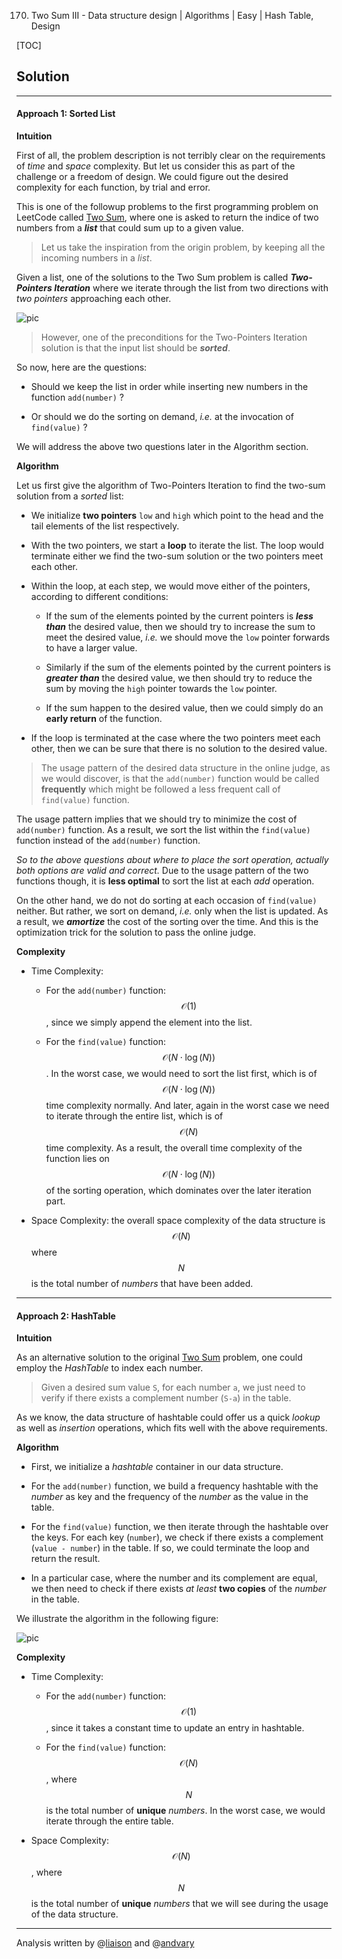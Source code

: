 170. Two Sum III - Data structure design | Algorithms | Easy | Hash Table, Design

[TOC]

## Solution

---
#### Approach 1: Sorted List

**Intuition**

First of all, the problem description is not terribly clear on the requirements of _time_ and _space_ complexity. But let us consider this as part of the challenge or a freedom of design. We could figure out the desired complexity for each function, by trial and error.

This is one of the followup problems to the first programming problem on LeetCode called [Two Sum](https://leetcode.com/problems/two-sum/), where one is asked to return the indice of two numbers from a **_list_** that could sum up to a given value.

>Let us take the inspiration from the origin problem, by keeping all the incoming numbers in a _list_.

Given a list, one of the solutions to the Two Sum problem is called **_Two-Pointers Iteration_** where we iterate through the list from two directions with _two pointers_ approaching each other.

![pic](../Figures/170/170_two_pointers.png)

>However, one of the preconditions for the Two-Pointers Iteration solution is that the input list should be _**sorted**_. 

So now, here are the questions:

- Should we keep the list in order while inserting new numbers in the function `add(number)` ? 

- Or should we do the sorting on demand, _i.e._ at the invocation of `find(value)` ?

We will address the above two questions later in the Algorithm section.

**Algorithm**

Let us first give the algorithm of Two-Pointers Iteration to find the two-sum solution from a _sorted_ list:

- We initialize **two pointers** `low` and `high` which point to the head and the tail elements of the list respectively.

- With the two pointers, we start a **loop** to iterate the list. The loop would terminate either we find the two-sum solution or the two pointers meet each other.

- Within the loop, at each step, we would move either of the pointers, according to different conditions:
    - If the sum of the elements pointed by the current pointers is _**less than**_ the desired value, then we should try to increase the sum to meet the desired value, _i.e._ we should move the `low` pointer forwards to have a larger value.
    
    - Similarly if the sum of the elements pointed by the current pointers is _**greater than**_ the desired value, we then should try to reduce the sum by moving the `high` pointer towards the `low` pointer. 
    
    - If the sum happen to the desired value, then we could simply do an **early return** of the function.

- If the loop is terminated at the case where the two pointers meet each other, then we can be sure that there is no solution to the desired value.




>The usage pattern of the desired data structure in the online judge, as we would discover, is that the `add(number)` function would be called **frequently** which might be followed a less frequent call of `find(value)` function.

The usage pattern implies that we should try to minimize the cost of `add(number)` function. As a result, we sort the list within the `find(value)` function instead of the `add(number)` function.

_So to the above questions about where to place the sort operation, actually both options are valid and correct._ Due to the usage pattern of the two functions though, it is **less optimal** to sort the list at each _add_ operation.

On the other hand, we do not do sorting at each occasion of `find(value)` neither. But rather, we sort on demand, _i.e._ only when the list is updated. As a result, we **_amortize_** the cost of the sorting over the time. And this is the optimization trick for the solution to pass the online judge.

**Complexity**

- Time Complexity:
    - For the `add(number)` function: $$\mathcal{O}(1)$$, since we simply append the element into the list.
    
    - For the `find(value)` function: $$\mathcal{O}(N \cdot \log(N))$$. In the worst case, we would need to sort the list first, which is of $$\mathcal{O}(N \cdot \log(N))$$  time complexity normally. And later, again in the worst case we need to iterate through the entire list, which is of $$\mathcal{O}(N)$$ time complexity. As a result, the overall time complexity of the function lies on  $$\mathcal{O}(N \cdot \log(N))$$ of the sorting operation, which dominates over the later iteration part.

- Space Complexity: the overall space complexity of the data structure is $$\mathcal{O}(N)$$ where $$N$$ is the total number of _numbers_ that have been added.



---
#### Approach 2: HashTable

**Intuition**

As an alternative solution to the original [Two Sum](https://leetcode.com/problems/two-sum/) problem, one could employ the _HashTable_ to index each number.

>Given a desired sum value `S`, for each number `a`, we just need to verify if there exists a complement number (`S-a`) in the table.

As we know, the data structure of hashtable could offer us a quick _lookup_ as well as _insertion_ operations, which fits well with the above requirements.


**Algorithm**
- First, we initialize a _hashtable_ container in our data structure.

- For the `add(number)` function, we build a frequency hashtable with the _number_ as key and the frequency of the _number_ as the value in the table.

- For the `find(value)` function, we then iterate through the hashtable over the keys. For each key (`number`), we check if there exists a complement (`value - number`) in the table. If so, we could terminate the loop and return the result.

- In a particular case, where the number and its complement are equal, we then need to check if there exists _at least_ **two copies** of the _number_ in the table.

We illustrate the algorithm in the following figure:

![pic](../Figures/170/170_hashtable.png)




**Complexity**

- Time Complexity:
    - For the `add(number)` function: $$\mathcal{O}(1)$$, since it takes a constant time to update an entry in hashtable.
    
    - For the `find(value)` function: $$\mathcal{O}(N)$$, where $$N$$ is the total number of **unique** _numbers_. In the worst case, we would iterate through the entire table.
 
- Space Complexity: $$\mathcal{O}(N)$$, where $$N$$ is the total number of **unique** _numbers_ that we will see during the usage of the data structure.


---

Analysis written by @[liaison](https://leetcode.com/liaison/) and @[andvary](https://leetcode.com/andvary/)
